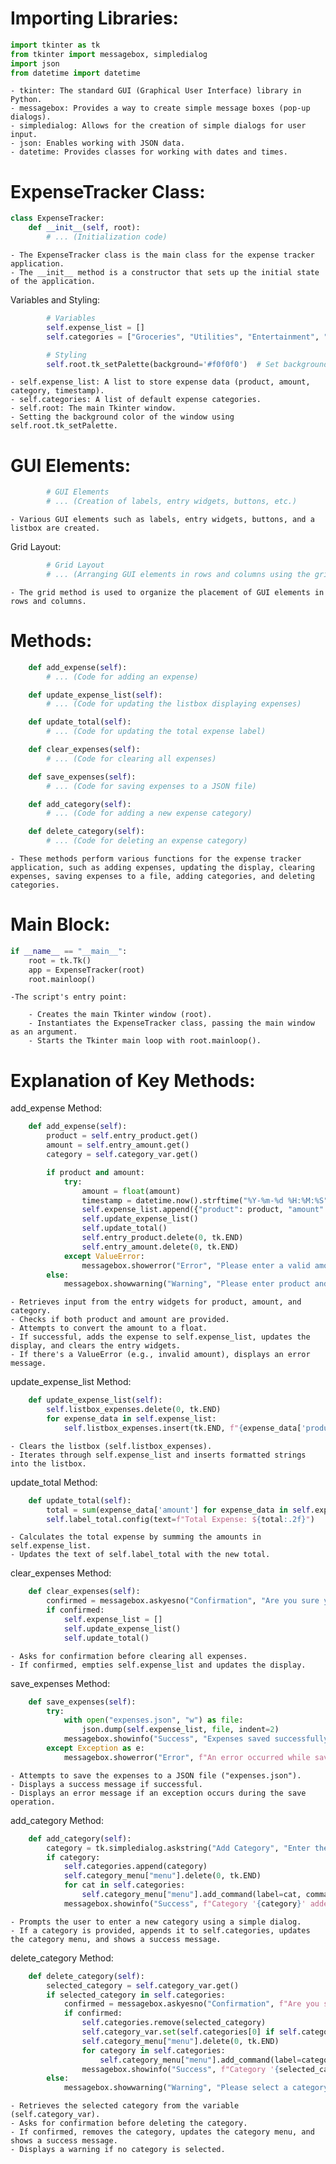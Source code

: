 # Importing Libraries:

```python
import tkinter as tk
from tkinter import messagebox, simpledialog
import json
from datetime import datetime
```

    - tkinter: The standard GUI (Graphical User Interface) library in Python.
    - messagebox: Provides a way to create simple message boxes (pop-up dialogs).
    - simpledialog: Allows for the creation of simple dialogs for user input.
    - json: Enables working with JSON data.
    - datetime: Provides classes for working with dates and times.

# ExpenseTracker Class:

```python
class ExpenseTracker:
    def __init__(self, root):
        # ... (Initialization code)
```

    - The ExpenseTracker class is the main class for the expense tracker application.
    - The __init__ method is a constructor that sets up the initial state of the application.

Variables and Styling:

```python
        # Variables
        self.expense_list = []
        self.categories = ["Groceries", "Utilities", "Entertainment", "Other"]

        # Styling
        self.root.tk_setPalette(background='#f0f0f0')  # Set background color
```

    - self.expense_list: A list to store expense data (product, amount, category, timestamp).
    - self.categories: A list of default expense categories.
    - self.root: The main Tkinter window.
    - Setting the background color of the window using self.root.tk_setPalette.

# GUI Elements:

```python
        # GUI Elements
        # ... (Creation of labels, entry widgets, buttons, etc.)
```

    - Various GUI elements such as labels, entry widgets, buttons, and a listbox are created.

Grid Layout:

```python
        # Grid Layout
        # ... (Arranging GUI elements in rows and columns using the grid method)
```

    - The grid method is used to organize the placement of GUI elements in rows and columns.

# Methods:

```python
    def add_expense(self):
        # ... (Code for adding an expense)

    def update_expense_list(self):
        # ... (Code for updating the listbox displaying expenses)

    def update_total(self):
        # ... (Code for updating the total expense label)

    def clear_expenses(self):
        # ... (Code for clearing all expenses)

    def save_expenses(self):
        # ... (Code for saving expenses to a JSON file)

    def add_category(self):
        # ... (Code for adding a new expense category)

    def delete_category(self):
        # ... (Code for deleting an expense category)
```

    - These methods perform various functions for the expense tracker application, such as adding expenses, updating the display, clearing expenses, saving expenses to a file, adding categories, and deleting categories.

# Main Block:

```python
if __name__ == "__main__":
    root = tk.Tk()
    app = ExpenseTracker(root)
    root.mainloop()
```

    -The script's entry point:

        - Creates the main Tkinter window (root).
        - Instantiates the ExpenseTracker class, passing the main window as an argument.
        - Starts the Tkinter main loop with root.mainloop().

# Explanation of Key Methods:

add_expense Method:

```python
    def add_expense(self):
        product = self.entry_product.get()
        amount = self.entry_amount.get()
        category = self.category_var.get()

        if product and amount:
            try:
                amount = float(amount)
                timestamp = datetime.now().strftime("%Y-%m-%d %H:%M:%S")
                self.expense_list.append({"product": product, "amount": amount, "category": category, "timestamp": timestamp})
                self.update_expense_list()
                self.update_total()
                self.entry_product.delete(0, tk.END)
                self.entry_amount.delete(0, tk.END)
            except ValueError:
                messagebox.showerror("Error", "Please enter a valid amount.")
        else:
            messagebox.showwarning("Warning", "Please enter product and amount.")
```

    - Retrieves input from the entry widgets for product, amount, and category.
    - Checks if both product and amount are provided.
    - Attempts to convert the amount to a float.
    - If successful, adds the expense to self.expense_list, updates the display, and clears the entry widgets.
    - If there's a ValueError (e.g., invalid amount), displays an error message.

update_expense_list Method:

```python
    def update_expense_list(self):
        self.listbox_expenses.delete(0, tk.END)
        for expense_data in self.expense_list:
            self.listbox_expenses.insert(tk.END, f"{expense_data['product']} - {expense_data['category']}: ${expense_data['amount']:.2f}")
```

    - Clears the listbox (self.listbox_expenses).
    - Iterates through self.expense_list and inserts formatted strings into the listbox.

update_total Method:

```python
    def update_total(self):
        total = sum(expense_data['amount'] for expense_data in self.expense_list)
        self.label_total.config(text=f"Total Expense: ${total:.2f}")
```

    - Calculates the total expense by summing the amounts in self.expense_list.
    - Updates the text of self.label_total with the new total.

clear_expenses Method:

```python
    def clear_expenses(self):
        confirmed = messagebox.askyesno("Confirmation", "Are you sure you want to clear all expenses?")
        if confirmed:
            self.expense_list = []
            self.update_expense_list()
            self.update_total()
```

    - Asks for confirmation before clearing all expenses.
    - If confirmed, empties self.expense_list and updates the display.

save_expenses Method:

```python
    def save_expenses(self):
        try:
            with open("expenses.json", "w") as file:
                json.dump(self.expense_list, file, indent=2)
            messagebox.showinfo("Success", "Expenses saved successfully.")
        except Exception as e:
            messagebox.showerror("Error", f"An error occurred while saving expenses: {str(e)}")
```

    - Attempts to save the expenses to a JSON file ("expenses.json").
    - Displays a success message if successful.
    - Displays an error message if an exception occurs during the save operation.

add_category Method:

```python
    def add_category(self):
        category = tk.simpledialog.askstring("Add Category", "Enter the new category:")
        if category:
            self.categories.append(category)
            self.category_menu["menu"].delete(0, tk.END)
            for cat in self.categories:
                self.category_menu["menu"].add_command(label=cat, command=tk._setit(self.category_var, cat))
            messagebox.showinfo("Success", f"Category '{category}' added successfully.")
```

    - Prompts the user to enter a new category using a simple dialog.
    - If a category is provided, appends it to self.categories, updates the category menu, and shows a success message.

delete_category Method:

```python
    def delete_category(self):
        selected_category = self.category_var.get()
        if selected_category in self.categories:
            confirmed = messagebox.askyesno("Confirmation", f"Are you sure you want to delete the category '{selected_category}'?")
            if confirmed:
                self.categories.remove(selected_category)
                self.category_var.set(self.categories[0] if self.categories else "")
                self.category_menu["menu"].delete(0, tk.END)
                for category in self.categories:
                    self.category_menu["menu"].add_command(label=category, command=tk._setit(self.category_var, category))
                messagebox.showinfo("Success", f"Category '{selected_category}' deleted successfully.")
        else:
            messagebox.showwarning("Warning", "Please select a category to delete.")
```

    - Retrieves the selected category from the variable (self.category_var).
    - Asks for confirmation before deleting the category.
    - If confirmed, removes the category, updates the category menu, and shows a success message.
    - Displays a warning if no category is selected.


